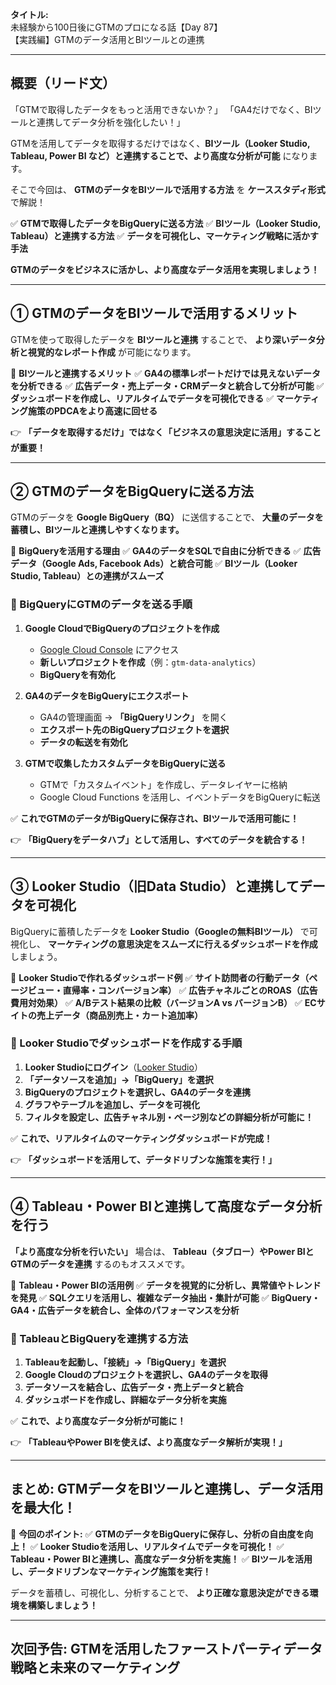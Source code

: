 **タイトル:**\
未経験から100日後にGTMのプロになる話【Day 87】\
【実践編】GTMのデータ活用とBIツールとの連携

---

## **概要（リード文）**

「GTMで取得したデータをもっと活用できないか？」
「GA4だけでなく、BIツールと連携してデータ分析を強化したい！」

GTMを活用してデータを取得するだけではなく、**BIツール（Looker Studio, Tableau, Power BI など）と連携することで、より高度な分析が可能** になります。

そこで今回は、 **GTMのデータをBIツールで活用する方法** を **ケーススタディ形式** で解説！

✅ **GTMで取得したデータをBigQueryに送る方法**
✅ **BIツール（Looker Studio, Tableau）と連携する方法**
✅ **データを可視化し、マーケティング戦略に活かす手法**

**GTMのデータをビジネスに活かし、より高度なデータ活用を実現しましょう！**

---

## **① GTMのデータをBIツールで活用するメリット**

GTMを使って取得したデータを **BIツールと連携** することで、
**より深いデータ分析と視覚的なレポート作成** が可能になります。

📌 **BIツールと連携するメリット**
✅ **GA4の標準レポートだけでは見えないデータを分析できる**
✅ **広告データ・売上データ・CRMデータと統合して分析が可能**
✅ **ダッシュボードを作成し、リアルタイムでデータを可視化できる**
✅ **マーケティング施策のPDCAをより高速に回せる**

👉 **「データを取得するだけ」ではなく「ビジネスの意思決定に活用」することが重要！**

---

## **② GTMのデータをBigQueryに送る方法**

GTMのデータを **Google BigQuery（BQ）** に送信することで、
**大量のデータを蓄積し、BIツールと連携しやすくなります。**

📌 **BigQueryを活用する理由**
✅ **GA4のデータをSQLで自由に分析できる**
✅ **広告データ（Google Ads, Facebook Ads）と統合可能**
✅ **BIツール（Looker Studio, Tableau）との連携がスムーズ**

### **🔹 BigQueryにGTMのデータを送る手順**

1. **Google CloudでBigQueryのプロジェクトを作成**
   - [Google Cloud Console](https://console.cloud.google.com/) にアクセス
   - **新しいプロジェクトを作成**（例：`gtm-data-analytics`）
   - **BigQueryを有効化**

2. **GA4のデータをBigQueryにエクスポート**
   - GA4の管理画面 → **「BigQueryリンク」** を開く
   - **エクスポート先のBigQueryプロジェクトを選択**
   - **データの転送を有効化**

3. **GTMで収集したカスタムデータをBigQueryに送る**
   - GTMで「カスタムイベント」を作成し、データレイヤーに格納
   - Google Cloud Functions を活用し、イベントデータをBigQueryに転送

✅ **これでGTMのデータがBigQueryに保存され、BIツールで活用可能に！**

👉 **「BigQueryをデータハブ」として活用し、すべてのデータを統合する！**

---

## **③ Looker Studio（旧Data Studio）と連携してデータを可視化**

BigQueryに蓄積したデータを **Looker Studio（Googleの無料BIツール）** で可視化し、
**マーケティングの意思決定をスムーズに行えるダッシュボードを作成** しましょう。

📌 **Looker Studioで作れるダッシュボード例**
✅ **サイト訪問者の行動データ（ページビュー・直帰率・コンバージョン率）**
✅ **広告チャネルごとのROAS（広告費用対効果）**
✅ **A/Bテスト結果の比較（バージョンA vs バージョンB）**
✅ **ECサイトの売上データ（商品別売上・カート追加率）**

### **🔹 Looker Studioでダッシュボードを作成する手順**

1. **Looker Studioにログイン**（[Looker Studio](https://lookerstudio.google.com/)）
2. **「データソースを追加」→「BigQuery」を選択**
3. **BigQueryのプロジェクトを選択し、GA4のデータを連携**
4. **グラフやテーブルを追加し、データを可視化**
5. **フィルタを設定し、広告チャネル別・ページ別などの詳細分析が可能に！**

✅ **これで、リアルタイムのマーケティングダッシュボードが完成！**

👉 **「ダッシュボードを活用して、データドリブンな施策を実行！」**

---

## **④ Tableau・Power BIと連携して高度なデータ分析を行う**

**「より高度な分析を行いたい」** 場合は、
**Tableau（タブロー）やPower BIとGTMのデータを連携** するのもオススメです。

📌 **Tableau・Power BIの活用例**
✅ **データを視覚的に分析し、異常値やトレンドを発見**
✅ **SQLクエリを活用し、複雑なデータ抽出・集計が可能**
✅ **BigQuery・GA4・広告データを統合し、全体のパフォーマンスを分析**

### **🔹 TableauとBigQueryを連携する方法**

1. **Tableauを起動し、「接続」→「BigQuery」を選択**
2. **Google Cloudのプロジェクトを選択し、GA4のデータを取得**
3. **データソースを結合し、広告データ・売上データと統合**
4. **ダッシュボードを作成し、詳細なデータ分析を実施**

✅ **これで、より高度なデータ分析が可能に！**

👉 **「TableauやPower BIを使えば、より高度なデータ解析が実現！」**

---

## **まとめ: GTMデータをBIツールと連携し、データ活用を最大化！**

📌 **今回のポイント:**
✅ **GTMのデータをBigQueryに保存し、分析の自由度を向上！**
✅ **Looker Studioを活用し、リアルタイムでデータを可視化！**
✅ **Tableau・Power BIと連携し、高度なデータ分析を実施！**
✅ **BIツールを活用し、データドリブンなマーケティング施策を実行！**

データを蓄積し、可視化し、分析することで、
**より正確な意思決定ができる環境を構築しましょう！**

---

## **次回予告: GTMを活用したファーストパーティデータ戦略と未来のマーケティング**